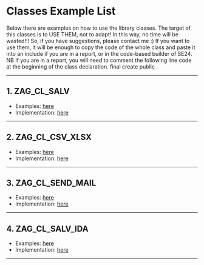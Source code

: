 # Classes Example List
Below there are examples on how to use the library classes.
The target of this classes is to USE THEM, not to adapt! 
In this way, no time will be wasted!!!
So, if you have suggestions, please contact me :)
If you want to use them, it will be enough to copy the code of the whole class
and paste it into an include if you are in a report, or in the code-based builder of SE24.
NB If you are in a report, 
you will need to comment the following line code at the beginning of the class declaration.
  final
  create public .

---

## 1. ZAG_CL_SALV
  - Examples: [here](https://github.com/avorio-dev/S4ZAG/blob/main/ZAG_CLASS/HOW%20TO%20USE/ZAG_CL_SALV.md)
  - Implementation: [here](https://github.com/avorio-dev/S4ZAG/blob/main/ZAG_CLASS/ZAG_CL_SALV.abap)

---

## 2. ZAG_CL_CSV_XLSX
  - Examples: [here](https://github.com/avorio-dev/S4ZAG/blob/main/ZAG_CLASS/HOW%20TO%20USE/ZAG_CL_CSV_XLSX.md)
  - Implementation: [here](https://github.com/avorio-dev/S4ZAG/blob/main/ZAG_CLASS/ZAG_CL_CSV_XLSX.abap)

---

## 3. ZAG_CL_SEND_MAIL
  - Examples: [here](https://github.com/avorio-dev/S4ZAG/blob/main/ZAG_CLASS/HOW%20TO%20USE/ZAG_CL_SEND_MAIL.md)
  - Implementation: [here](https://github.com/avorio-dev/S4ZAG/blob/main/ZAG_CLASS/ZAG_CL_SEND_MAIL.abap)

---

## 4. ZAG_CL_SALV_IDA
  - Examples: [here](https://github.com/avorio-dev/S4ZAG/blob/main/ZAG_CLASS/HOW%20TO%20USE/ZAG_CL_SALV_IDA.md)
  - Implementation: [here](https://github.com/avorio-dev/S4ZAG/blob/main/ZAG_CLASS/ZAG_CL_SALV_IDA.abap)

---







